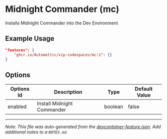 
# Midnight Commander (mc)

Installs Midnight Commander into the Dev Environment

## Example Usage

```json
"features": {
    "ghcr.io/Automattic/vip-codespaces/mc:1": {}
}
```

## Options

| Options Id | Description | Type | Default Value |
|-----|-----|-----|-----|
| enabled | Install Midnight Commander | boolean | false |



---

_Note: This file was auto-generated from the [devcontainer-feature.json](https://github.com/Automattic/vip-codespaces/blob/main/features/src/mc/devcontainer-feature.json).  Add additional notes to a `NOTES.md`._
